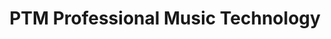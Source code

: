---
title: "PTM Professional Music Technology"
url: /cambridge/ptm-professional-music-technology/
shop: musical instrument
---